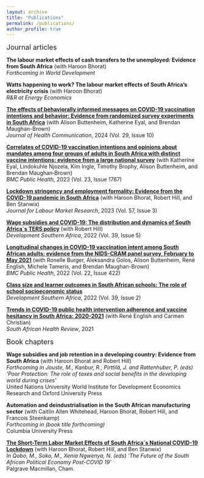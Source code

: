 ```yaml
---
layout: archive
title: "Publications"
permalink: /publications/
author_profile: true
---
```


<span style="font-size:1.3em;">Journal articles</span>

**The labour market effects of cash transfers to the unemployed: Evidence from South Africa** (with Haroon Bhorat) <br />
*Forthcoming in World Development*

**Watts happening to work? The labour market effects of South Africa’s electricity crisis** (with Haroon Bhorat) <br />
*R&R at Energy Economics*

**[The effects of behaviorally informed messages on COVID-19 vaccination intentions and behavior: Evidence from randomized survey experiments in South Africa](https://www.tandfonline.com/eprint/7TWTJU5USSWQHH5Y9HE7/full?target=10.1080/10810730.2024.2399568)** (with Alison Buttenheim, Katherine Eyal, and Brendan Maughan-Brown) <br />
*Journal of Health Communication*, 2024 (Vol. 29, Issue 10)

**[Correlates of COVID-19 vaccination intentions and opinions about mandates among four groups of adults in South Africa with distinct vaccine intentions: evidence from a large national survey](https://bmcpublichealth.biomedcentral.com/counter/pdf/10.1186/s12889-023-16584-w.pdf)** (with Katherine Eyal, Lindokuhle Njozela, Kim Ingle, Timothy Brophy, Alison Buttenheim, and Brendan Maughan‐Brown) <br />
*BMC Public Health*, 2023 (Vol. 23, Issue 1767)

**[Lockdown stringency and employment formality: Evidence from the COVID-19 pandemic in South Africa](https://doi.org/10.1186/s12651-022-00329-0)** (with Haroon Bhorat, Robert Hill, and Ben Stanwix) <br />
*Journal for Labour Market Research*, 2023 (Vol. 57, Issue 3)

**[Wage subsidies and COVID-19: The distribution and dynamics of South Africa`s TERS policy](https://doi.org/10.1080/0376835X.2022.2057927)** (with Robert Hill) <br />
*Development Southern Africa*, 2022 (Vol. 39, Issue 5)

**[Longitudinal changes in COVID-19 vaccination intent among South African adults: evidence from the NIDS-CRAM panel survey, February to May 2021](https://doi.org/10.1186/s12889-022-12826-5)** (with Ronelle Burger, Aleksandra Golos, Alison Buttenheim, René English, Michele Tameris, and Brendan Maughan-Brown) <br />
*BMC Public Health*, 2022 (Vol. 22, Issue 422)

**[Class size and learner outcomes in South African schools: The role of school socioeconomic status](https://doi.org/10.1080/0376835X.2020.1845614)** <br />
*Development Southern Africa*, 2022 (Vol. 39, Issue 2)

**[Trends in COVID-19 public health intervention adherence and vaccine hesitancy in South Africa: 2020-2021](https://journals.co.za/doi/pdf/10.10520/ejc-healthr-v2021-n1-a29)** (with René English and Carmen Christian) <br />
*South African Health Review*, 2021

<span style="font-size:1.3em;">Book chapters</span>

**Wage subsidies and job retention in a developing country: Evidence from South Africa** (with Haroon Bhorat and Robert Hill) <br />
*Forthcoming in Jouste, M., Kanbur, R., Pirttilä, J. and Rattenhuber, P. (eds) 'Poor Protection: The role of taxes and social benefits in the developing world during crises'* <br />
United Nations University World Institute for Development Economics Research and Oxford University Press

**Automation and deindustrialisation in the South African manufacturing sector** (with Caitlin Allen Whitehead, Haroon Bhorat, Robert Hill, and Francois Steenkamp) <br />
*Forthcoming in (book title forthcoming)* <br />
Columbia University Press

**[The Short-Term Labor Market Effects of South Africa`s National COVID-19 Lockdown](https://doi.org/10.1007/978-3-031-10576-0_6)** (with Haroon Bhorat, Robert Hill, and Ben Stanwix) <br />
*In Qobo, M., Soko, M., Xenia Ngwenya, N. (eds) 'The Future of the South African Political Economy Post-COVID 19'* <br />
Palgrave Macmillan, Cham.





